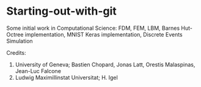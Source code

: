 # Starting-out-with-git
Some initial work in Computational Science:
FDM,
FEM,
LBM,
Barnes Hut-Octree implementation,
MNIST Keras implementation,
Discrete Events Simulation

Credits:
1. University of Geneva; Bastien Chopard, Jonas Latt, Orestis Malaspinas, Jean-Luc Falcone
2. Ludwig Maximillinstat Universitat; H. Igel
